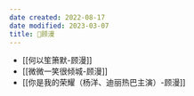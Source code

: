```yaml
---
date created: 2022-08-17
date modified: 2023-03-07
title: 🧑顾漫
---
```


- [[何以笙箫默-顾漫]]
- [[微微一笑很倾城-顾漫]]
- [[你是我的荣耀（杨洋、迪丽热巴主演）-顾漫]]
